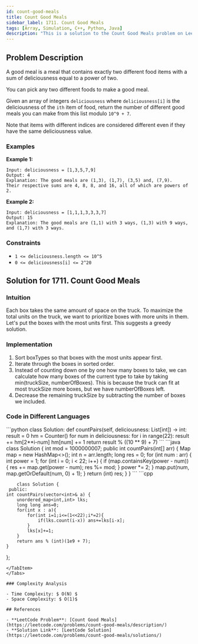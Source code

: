 ```yaml
---
id: count-good-meals
title: Count Good Meals
sidebar_label: 1711. Count Good Meals
tags: [Array, Simulation, C++, Python, Java]
description: "This is a solution to the Count Good Meals problem on LeetCode."
---
```


## Problem Description

A good meal is a meal that contains exactly two different food items with a sum of deliciousness equal to a power of two.

You can pick any two different foods to make a good meal.

Given an array of integers `deliciousness` where `deliciousness[i]` is the deliciousness of the `i​​​​​​th​​​​​​​​` item of food, return the number of different good meals you can make from this list modulo `10^9 + 7`.

Note that items with different indices are considered different even if they have the same deliciousness value.

### Examples

**Example 1:**

```
Input: deliciousness = [1,3,5,7,9]
Output: 4
Explanation: The good meals are (1,3), (1,7), (3,5) and, (7,9).
Their respective sums are 4, 8, 8, and 16, all of which are powers of 2.

```

**Example 2:**

```
Input: deliciousness = [1,1,1,3,3,3,7]
Output: 15
Explanation: The good meals are (1,1) with 3 ways, (1,3) with 9 ways, and (1,7) with 3 ways.

```

### Constraints

- `1 <= deliciousness.length <= 10^5`
- `0 <= deliciousness[i] <= 2^20`

## Solution for 1711. Count Good Meals


### Intuition

Each box takes the same amount of space on the truck. To maximize the total units on the truck, we want to prioritize boxes with more units in them. Let's put the boxes with the most units first. This suggests a greedy solution.

### Implementation

1. Sort boxTypes so that boxes with the most units appear first.
2. Iterate through the boxes in sorted order.
3. Instead of counting down one by one how many boxes to take, we can calculate how many boxes of 
   the current type to take by taking min(truckSize, numberOfBoxes). This is because the truck can fit at most truckSize more boxes, but we have numberOfBoxes left.
4. Decrease the remaining truckSize by subtracting the number of boxes we included.

### Code in Different Languages

<Tabs>
  <TabItem value="Python" label="Python">
  <SolutionAuthor name="@agarwalhimanshugaya"/>
   ```python
           class Solution:
    def countPairs(self, deliciousness: List[int]) -> int:
        result = 0
        hm = Counter()
        for num in deliciousness:
            for i in range(22): result += hm[2**i-num]
            hm[num] += 1
        return result % ((10 ** 9) + 7)
    ```
  </TabItem>
  <TabItem value="Java" label="Java">
  <SolutionAuthor name="@agarwalhimanshugaya"/>
   ```java
         class Solution {
    int mod = 1000000007;
    public int countPairs(int[] arr) {
        Map<Integer, Integer> map = new HashMap<>();
        int n = arr.length;
        long res = 0;
        for (int num : arr) {
            int power = 1;
            for (int i = 0; i < 22; i++) {
                if (map.containsKey(power - num)) {
                    res += map.get(power - num);
                    res %= mod;
                }
                power *= 2;
            }
            map.put(num, map.getOrDefault(num, 0) + 1);
        }
        return (int) res;
    }
}
    ```
  </TabItem>
  <TabItem value="C++" label="C++">
  <SolutionAuthor name="@agarwalhimanshugaya"/>
   ```cpp

        class Solution {
     public:
    int countPairs(vector<int>& a) {
        unordered_map<int,int> lks;
        long long ans=0;
        for(int x : a){
            for(int i=1;i<=(1<<22);i*=2){
                if(lks.count(i-x)) ans+=lks[i-x];
            }
            lks[x]+=1;
        }
        return ans % (int)(1e9 + 7);
    }
 };

```
</TabItem>
</Tabs>

### Complexity Analysis

- Time Complexity: $ O(N) $
- Space Complexity: $ O(1)$

## References

- **LeetCode Problem**: [Count Good Meals](https://leetcode.com/problems/count-good-meals/description/)
- **Solution Link**: [LeetCode Solution](https://leetcode.com/problems/count-good-meals/solutions/)

